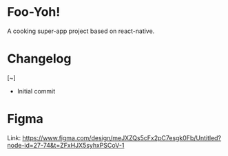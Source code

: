 # Foo-Yoh!
A cooking super-app project based on react-native.

# Changelog
[~]
- Initial commit

# Figma
Link: https://www.figma.com/design/meJXZQs5cFx2pC7esgk0Fb/Untitled?node-id=27-74&t=ZFxHJX5syhxPSCoV-1 
